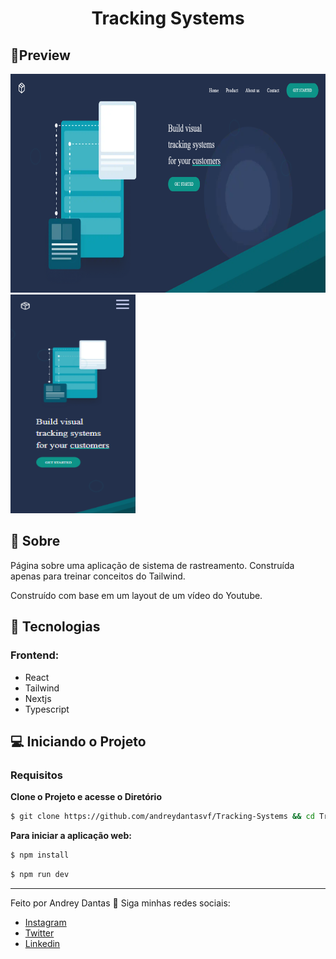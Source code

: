 <h1 align="center">Tracking Systems</h1>

## 🔖Preview
<p>
	<img alt="Layout" src="./.github/preview.png" width="600px" height="350px">
	<img alt="Layout" src="./.github/preview-mobile.png" width="200px" height="350px">
</p>
  
## 📜 Sobre
<p>
	Página sobre uma aplicação de sistema de rastreamento. Construída apenas para treinar conceitos do Tailwind.
</p>
<p>
	Construído  com base em  um layout de um vídeo do Youtube.
</p>


## 🚀 Tecnologias
### Frontend:
- React
- Tailwind
- Nextjs
- Typescript

## 💻 Iniciando o Projeto


### Requisitos

**Clone o Projeto e acesse o Diretório**

```bash
$ git clone https://github.com/andreydantasvf/Tracking-Systems && cd Tracking-Systems
```

**Para iniciar a aplicação web:**
```bash
$ npm install
```
```bash
$ npm run dev
```

---
Feito por Andrey Dantas 👋 Siga minhas redes sociais:
- [Instagram](https://www.instagram.com/andreydantasvf/)
- [Twitter](https://twitter.com/andreydantasvf)
- [Linkedin](https://www.linkedin.com/in/andreydantasvf/)